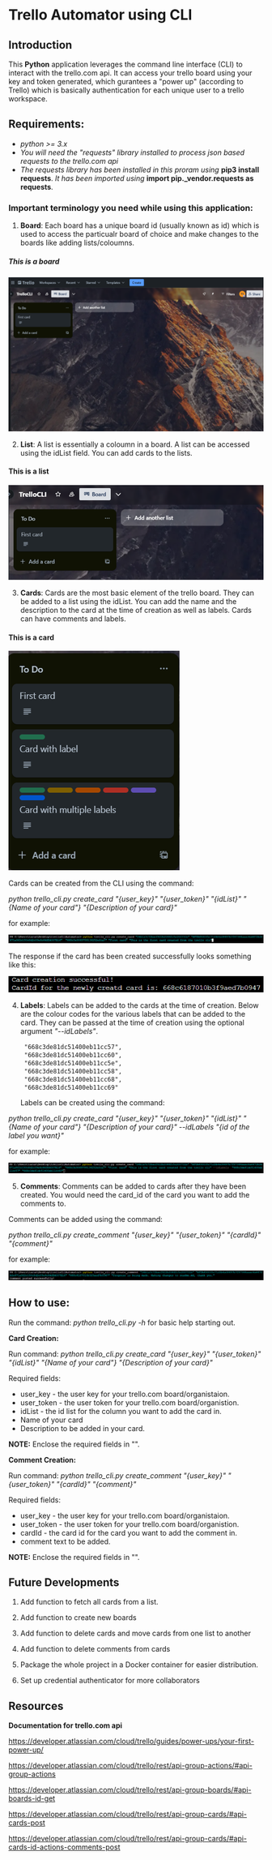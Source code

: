 # Trello Automator using CLI

## Introduction
This **Python** application leverages the command line interface (CLI) to interact with the trello.com api. It can access your trello board using your key and token generated, which gurantees a "power up" (according to Trello) which is basically authentication for each unique user to a trello workspace. 

## Requirements: 

- *python >= 3.x*
- *You will need the "requests" library installed to process json based requests to the trello.com api*
- *The requests library has been installed in this proram using* **pip3 install requests**. *It has been imported using* **import pip._vendor.requests as requests**.



### Important terminology you need while using this application: 

1. **Board**: Each board has a unique board id (usually known as id) which is used to access the particualr board of choice and make changes to the boards like adding lists/coloumns. 

##### This is a board
![alt text](resources/image-1.png)

2. **List**: A list is essentially a coloumn in a board. A list can be accessed using the idList field. You can add cards to the lists. 
#### This is a list
![alt text](resources/image.png)

3. **Cards**: Cards are the most basic element of the trello board. They can be added to a list using the idList. You can add the name and the description to the card at the time of creation as well as labels. Cards can have comments and labels. 
#### This is a card
![alt text](resources/cards.png)

Cards can be created from the CLI using the command: 

*python trello_cli.py create_card "{user_key}" "{user_token}" "{idList}" "{Name of your card"} "{Description of your card}"*

for example:

![alt text](resources/card_create.png)

The response if the card has been created successfully looks something like this: 

![alt text](resources/successful_card.png)



4. **Labels**: Labels can be added to the cards at the time of creation. Below are the colour codes for the various labels that can be added to the card. They can be passed at the time of creation using the optional argument *"--idLabels"*. 

        "668c3de81dc51400eb11cc57",
        "668c3de81dc51400eb11cc60",
        "668c3de81dc51400eb11cc5e",
        "668c3de81dc51400eb11cc58",
        "668c3de81dc51400eb11cc68",
        "668c3de81dc51400eb11cc69"

    Labels can be created using the command: 
    
*python trello_cli.py create_card "{user_key}" "{user_token}"  "{idList}" "{Name of your card"} "{Description of your card}" --idLabels "{id of the label you want}"*

for example: 

![alt text](resources/idLabel.png)

5. **Comments**: Comments can be added to cards after they have been created. You would need the card_id of the card you want to add the comments to. 

Comments can be added using the command:

*python trello_cli.py create_comment "{user_key}" "{user_token}" "{cardId}" "{comment}"*

for example:

![alt text](resources/comment.png)

## How to use: 

Run the command: *python trello_cli.py -h*  for basic help starting out. 

**Card Creation:** 

Run command: 
*python trello_cli.py create_card "{user_key}" "{user_token}" "{idList}" "{Name of your card"} "{Description of your card}"* 

Required fields: 

- user_key - the user key for your trello.com board/organistaion.
- user_token - the user token for your trello.com board/organistion.
- idList - the id list for the column you want to add the card in.
- Name of your card
- Description to be added in your card. 

**NOTE:** Enclose the required fields in "". 


**Comment Creation:** 

Run command:
*python trello_cli.py create_comment "{user_key}" "{user_token}" "{cardId}" "{comment}"* 

Required fields: 

- user_key - the user key for your trello.com board/organistaion.
- user_token - the user token for your trello.com board/organistion.
- cardId - the card id for the card you want to add the comment in.
- comment text to be added.  

**NOTE:** Enclose the required fields in "". 

## Future Developments

1) Add function to fetch all cards from a list. 

2) Add function to create new boards

3) Add function to delete cards and move cards from one list to another

4) Add function to delete comments from cards

5) Package the whole project in a Docker container for easier distribution. 

6) Set up credential authenticator for more collaborators

## Resources 

**Documentation for trello.com api**

https://developer.atlassian.com/cloud/trello/guides/power-ups/your-first-power-up/

https://developer.atlassian.com/cloud/trello/rest/api-group-actions/#api-group-actions

https://developer.atlassian.com/cloud/trello/rest/api-group-boards/#api-boards-id-get

https://developer.atlassian.com/cloud/trello/rest/api-group-cards/#api-cards-post

https://developer.atlassian.com/cloud/trello/rest/api-group-cards/#api-cards-id-actions-comments-post





